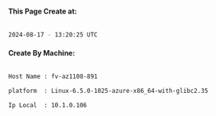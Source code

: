 
   
#### This Page Create at:

```bash

2024-08-17 - 13:20:25 UTC

```

#### Create By Machine:

```bash

Host Name : fv-az1108-891

platform  : Linux-6.5.0-1025-azure-x86_64-with-glibc2.35

Ip Local  : 10.1.0.106

```

